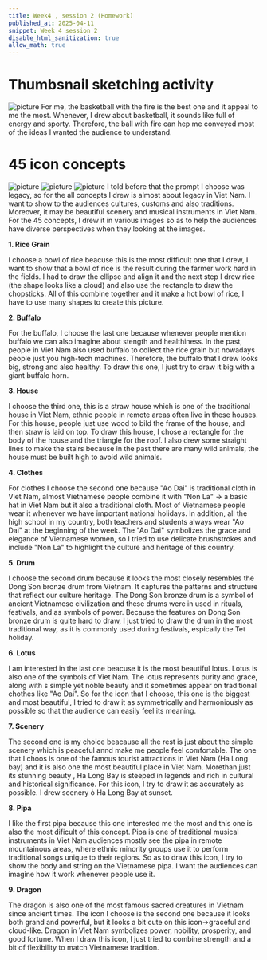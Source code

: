 ```yaml
---
title: Week4 , session 2 (Homework)
published_at: 2025-04-11
snippet: Week 4 session 2
disable_html_sanitization: true
allow_math: true
---
```

# Thumbsnail sketching activity
![picture](1.png)
For me, the basketball with the fire is the best one and it appeal to me the most. Whenever, I drew about basketball, it sounds like full of energy and sporty. Therefore, the ball with fire can hep me conveyed most of the ideas I wanted the audience to understand.

# 45 icon concepts
![picture](2.png)
![picture](3.png)
![picture](4.png)
I told before that the prompt I choose was legacy, so for the all concepts I drew is almost about legacy in Viet Nam. I want to show to the audiences cultures, customs and also traditions. Moreover, it may be beautiful scenery and musical instruments in Viet Nam. For the 45 concepts, I drew it in various images so as to help the audiences have diverse perspectives when they looking at the images.

**1. Rice Grain**

I choose a bowl of rice beacuse this is the most difficult one that I drew, I want to show that a bowl of rice is the result during the farmer work hard in the fields. I had to draw the ellipse and align it and the next step I drew rice (the shape looks like a cloud) and also use the rectangle to draw the chopsticks. All of this combine together and it make a hot bowl of rice, I have to use many shapes to create this picture.

**2. Buffalo**

For the buffalo, I choose the last one because whenever people mention buffalo we can also imagine about stength and healthiness. In the past, people in Viet Nam also used buffalo to collect the rice grain but nowadays people just you high-tech machines. Therefore, the buffalo that I drew looks big, strong and also healthy. To draw this one, I just try to draw it big with a giant buffalo horn.

**3. House**

I choose the third one, this is a straw house which is one of the traditional house in Viet Nam, ethnic people in remote areas often live in these houses. For this house, people just use wood to bild the frame of the house, and then straw is laid on top. To draw this house, I chose a rectangle for the body of the house and the triangle for the roof. I also drew some straight lines to make the stairs because in the past there are many wild animals, the house must be built high to avoid wild animals.

**4. Clothes**

For clothes I choose the second one because "Ao Dai" is traditional cloth in Viet Nam, almost Vietnamese people combine it with "Non La" -> a basic hat in Viet Nam but it also a traditional cloth. Most of Vietnamese people wear it whenever we have important national holidays. In addition, all the high school in my country, both teachers and students always wear "Ao Dai" at the beginning of the week. The "Ao Dai" symbolizes the grace and elegance of Vietnamese women, so I tried to use delicate brushstrokes and include "Non La" to highlight the culture and heritage of this country.

**5. Drum**

I choose the second drum because it looks the most closely resembles the Dong Son bronze drum from Vietnam. It captures the patterns and structure that reflect our culture heritage. The Dong Son bronze drum is a symbol of ancient Vietnamese civilization and these drums were in used in rituals, festivals, and as symbols of power. Because the features on Dong Son bronze drum is quite hard to draw, I just tried to draw the drum in the most traditional way, as it is commonly used during festivals, espically the Tet holiday.

**6. Lotus**

I am interested in the last one beacuse it is the most beautiful lotus. Lotus is also one of the symbols of Viet Nam. The lotus represents purity and grace, along with s simple yet noble beauty and it sometimes appear on traditional chothes like "Ao Dai". So for the icon that I choose, this one is the biggest and most beautiful, I tried to draw it as symmetrically and harmoniously as possible so that the audience can easily feel its meaning. 

**7. Scenery**

The second one is my choice beacause all the rest is just about the simple scenery which is peaceful annd make me people feel comfortable. The one that I choos is one of the famous tourist attractions in Viet Nam (Ha Long bay) and it is also one the most beautiful place in Viet Nam. Morethan just its stunning beauty , Ha Long Bay is steeped in legends and rich in cultural and historical significance. For this icon, I try to draw it as accurately as possible. I drew scenery ò Ha Long Bay at sunset.

**8. Pipa**

I like the first pipa because this one interested me the most and this one is also the most dificult of this concept. Pipa is one of traditional musical instruments in Viet Nam audiences mostly see the pipa in remote mountainous areas, where ethnic minority groups use it to perform traditional songs unique to their regions. So as to draw this icon, I try to show the body and string on the Vietnamese pipa. I want the audiences can imagine how it work whenever people use it.

**9. Dragon**

The dragon is also one of the most famous sacred creatures in Vietnam since ancient times. The icon I choose is the second one because it looks both grand and powerful, but it looks a bit cute on this icon->graceful and cloud-like. Dragon in Viet Nam symbolizes power, nobility, prosperity, and good fortune. When I draw this icon, I just tried to combine strength and a bit of flexibility to match Vietnamese tradition.